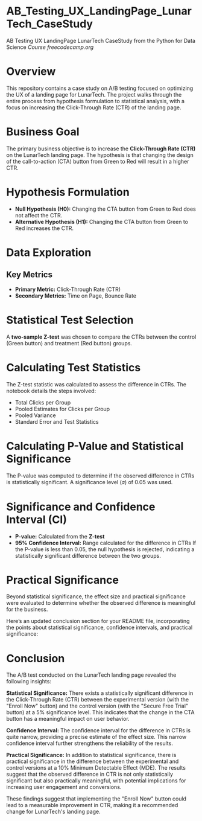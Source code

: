 # AB_Testing_UX_LandingPage_LunarTech_CaseStudy
AB Testing UX LandingPage LunarTech CaseStudy from the Python for Data Science *Course freecodecamp.org*
# Overview
This repository contains a case study on A/B testing focused on optimizing the UX of a landing page for LunarTech. The project walks through the entire process from hypothesis formulation to statistical analysis, with a focus on increasing the Click-Through Rate (CTR) of the landing page.

# Business Goal
The primary business objective is to increase the **Click-Through Rate (CTR)** on the LunarTech landing page. The hypothesis is that changing the design of the call-to-action (CTA) button from Green to Red will result in a higher CTR.

# Hypothesis Formulation
- **Null Hypothesis (H0):** Changing the CTA button from Green to Red does not affect the CTR.
- **Alternative Hypothesis (H1):** Changing the CTA button from Green to Red increases the CTR.

# Data Exploration
## Key Metrics
- **Primary Metric:** Click-Through Rate (CTR)
- **Secondary Metrics:** Time on Page, Bounce Rate

# Statistical Test Selection
A **two-sample Z-test** was chosen to compare the CTRs between the control (Green button) and treatment (Red button) groups.

# Calculating Test Statistics
The Z-test statistic was calculated to assess the difference in CTRs. The notebook details the steps involved:
- Total Clicks per Group
- Pooled Estimates for Clicks per Group
- Pooled Variance
- Standard Error and Test Statistics

# Calculating P-Value and Statistical Significance
The P-value was computed to determine if the observed difference in CTRs is statistically significant. A significance level (𝛼) of 0.05 was used.

# Significance and Confidence Interval (CI)
- **P-value:** Calculated from the **Z-test**
- **95% Confidence Interval:** Range calculated for the difference in CTRs
If the P-value is less than 0.05, the null hypothesis is rejected, indicating a statistically significant difference between the two groups.

# Practical Significance
Beyond statistical significance, the effect size and practical significance were evaluated to determine whether the observed difference is meaningful for the business.


Here’s an updated conclusion section for your README file, incorporating the points about statistical significance, confidence intervals, and practical significance:

# Conclusion
The A/B test conducted on the LunarTech landing page revealed the following insights:

**Statistical Significance:** There exists a statistically significant difference in the Click-Through Rate (CTR) between the experimental version (with the "Enroll Now" button) and the control version (with the "Secure Free Trial" button) at a 5% significance level. This indicates that the change in the CTA button has a meaningful impact on user behavior.

**Confidence Interval:** The confidence interval for the difference in CTRs is quite narrow, providing a precise estimate of the effect size. This narrow confidence interval further strengthens the reliability of the results.

**Practical Significance:** In addition to statistical significance, there is practical significance in the difference between the experimental and control versions at a 10% Minimum Detectable Effect (MDE). The results suggest that the observed difference in CTR is not only statistically significant but also practically meaningful, with potential implications for increasing user engagement and conversions.

These findings suggest that implementing the "Enroll Now" button could lead to a measurable improvement in CTR, making it a recommended change for LunarTech's landing page.
